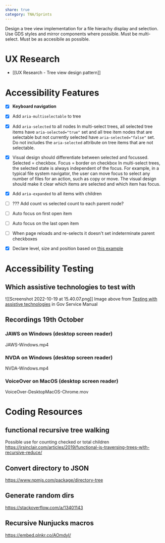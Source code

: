```yaml
---
share: true
category: TNA/Sprints
---
```


Design a tree view implementation for a file hierachy display and selection. Use GDS styles and mirror components where possible. Must be multi-select. Must be as accesibile as possible.

# UX Research
- [[UX Research - Tree view design pattern]]

# Accessibility Features
- [x] **Keyboard navigation**
- [x] Add `aria-multiselectable` to tree
- [x] Add `aria-selected` to all nodes
	In multi-select trees, all selected tree items have `aria-selected="true"` set and all tree item nodes that are selectable but not currently selected have `aria-selected="false"` set. Do not includes the `aria-selected` attribute on tree items that are not selectable.
- [x] Visual design should differentiate between selected and focussed. Selected = checkbox. Focus = border on checkbox
	In multi-select trees, the selected state is always independent of the focus. For example, in a typical file system navigator, the user can move focus to select any number of files for an action, such as copy or move. The visual design should make it clear which items are selected and which item has focus.
- [x]  Add `aria-expanded` to all items with children
- [ ] ??? Add count vs selected count to each parent node?
- [ ] Auto focus on first open item
- [ ] Auto focus on the last open item
- [ ] When page reloads and re-selects it doesn't set indeterminate parent checkboxes
- [x] Declare level, size and position based on [this example](https://www.w3.org/WAI/ARIA/apg/example-index/treeview/treeview-1/treeview-1b.html) 


# Accessibility Testing
## Which assistive technologies to test with 
![[Screenshot 2022-10-19 at 15.40.07.png]]
Image above from [Testing with assistive technologies](https://www.gov.uk/service-manual/technology/testing-with-assistive-technologies) in Gov Service Manual

## Recordings 19th October

### JAWS on Windows (desktop screen reader)
JAWS-Windows.mp4
### NVDA on Windows (desktop screen reader)
NVDA-Windows.mp4
### VoiceOver on MacOS (desktop screen reader)
VoiceOver-DesktopMacOS-Chrome.mov

# Coding Resources
## functional recursive tree walking
Possible use for counting checked or total children
https://jrsinclair.com/articles/2019/functional-js-traversing-trees-with-recursive-reduce/
## Convert directory to JSON
https://www.npmjs.com/package/directory-tree

## Generate random dirs
https://stackoverflow.com/a/13401143

## Recursive Nunjucks macros
https://embed.plnkr.co/AOmdyI/
